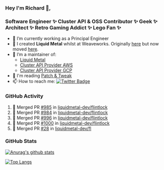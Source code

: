### Hey I'm Richard 👋, 

<h3 align="left">Software Engineer ✨ Cluster API & OSS Contributor ✨ Geek ✨ Architect ✨ Retro Gaming Addict ✨ Lego Fan ✨</h3>

- 🔭 I’m currently working as a Principal Engineer
- 📯 I created **Liquid Metal** whilst at Weaveworks. Originally [here](https://github.com/weaveworks-liquidmetal) but now moved [here](https://github.com/liquidmetal-dev).
- 👯 I’m a maintainer of:
  -  [Liquid Metal](https://github.com/liquidmetal-dev)
  -  [Cluster API Provider AWS](https://github.com/kubernetes-sigs/cluster-api-provider-aws)
  -  [Cluster API Provider GCP](https://github.com/kubernetes-sigs/cluster-api-provider-gcp)
- 💬 I'm reading [Patch & Tweak](https://bjooks.com/products/patch-tweak-exploring-modular-synthesis)
- 📫 How to reach me: [![Twitter Badge](https://img.shields.io/badge/-@fruit_case-00acee?style=flat&logo=Twitter&logoColor=white)](https://twitter.com/intent/follow?screen_name=fruit_case "Follow on Twitter")

### GitHub Activity 

<!--START_SECTION:activity-->
1. 🎉 Merged PR [#985](https://github.com/liquidmetal-dev/flintlock/pull/985) in [liquidmetal-dev/flintlock](https://github.com/liquidmetal-dev/flintlock)
2. 🎉 Merged PR [#984](https://github.com/liquidmetal-dev/flintlock/pull/984) in [liquidmetal-dev/flintlock](https://github.com/liquidmetal-dev/flintlock)
3. 🎉 Merged PR [#996](https://github.com/liquidmetal-dev/flintlock/pull/996) in [liquidmetal-dev/flintlock](https://github.com/liquidmetal-dev/flintlock)
4. 🎉 Merged PR [#1000](https://github.com/liquidmetal-dev/flintlock/pull/1000) in [liquidmetal-dev/flintlock](https://github.com/liquidmetal-dev/flintlock)
5. 🎉 Merged PR [#28](https://github.com/liquidmetal-dev/fl/pull/28) in [liquidmetal-dev/fl](https://github.com/liquidmetal-dev/fl)
<!--END_SECTION:activity-->

### GitHub Stats

[![Anurag's github stats](https://github-readme-stats.vercel.app/api?username=richardcase&count_private=true&show_icons=true)](https://github.com/anuraghazra/github-readme-stats)

[![Top Langs](https://github-readme-stats.vercel.app/api/top-langs/?username=richardcase&hide=html&layout=compact)](https://github.com/anuraghazra/github-readme-stats)
